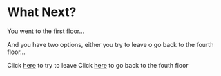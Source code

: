 # What Next? 

You went to the first floor... 

And you have two options, either you try to leave o go back to the fourth floor...

Click [here](../onebad-end-3.md) to try to leave 
Click [here](../intro/what.floor.md) to go back to the fouth floor 